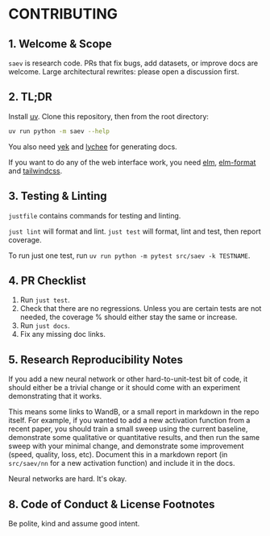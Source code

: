 # CONTRIBUTING

## 1. Welcome & Scope

`saev` is research code.
PRs that fix bugs, add datasets, or improve docs are welcome.
Large architectural rewrites: please open a discussion first.

## 2. TL;DR

Install [uv](https://docs.astral.sh/uv/).
Clone this repository, then from the root directory:

```sh
uv run python -m saev --help
```

You also need [yek](https://github.com/bodo-run/yek) and [lychee](https://github.com/lycheeverse/lychee) for generating docs.

If you want to do any of the web interface work, you need [elm](https://guide.elm-lang.org/install/elm.html), [elm-format](https://github.com/avh4/elm-format/releases/latest) and [tailwindcss](https://github.com/tailwindlabs/tailwindcss/releases/latest).

## 3. Testing & Linting

`justfile` contains commands for testing and linting.

`just lint` will format and lint.
`just test` will format, lint and test, then report coverage.

To run just one test, run `uv run python -m pytest src/saev -k TESTNAME`.

## 4. PR Checklist

1. Run `just test`.
2. Check that there are no regressions. Unless you are certain tests are not needed, the coverage % should either stay the same or increase.
3. Run `just docs`.
4. Fix any missing doc links.

## 5. Research Reproducibility Notes

If you add a new neural network or other hard-to-unit-test bit of code, it should either be a trivial change or it should come with an experiment demonstrating that it works.

This means some links to WandB, or a small report in markdown in the repo itself.
For example, if you wanted to add a new activation function from a recent paper, you should train a small sweep using the current baseline, demonstrate some qualitative or quantitative results, and then run the same sweep with your minimal change, and demonstrate some improvement (speed, quality, loss, etc).
Document this in a markdown report (in `src/saev/nn` for a new activation function) and include it in the docs.

Neural networks are hard. It's okay.

## 8. Code of Conduct & License Footnotes

Be polite, kind and assume good intent.
